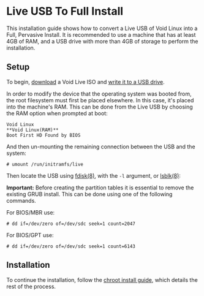 # Live USB To Full Install

This installation guide shows how to convert a Live USB of Void Linux into a
Full, Pervasive Install. It is recommended to use a machine that has at least
4GB of RAM, and a USB drive with more than 4GB of storage to perform the
installation.

## Setup

To begin, [download](./../downloading.md) a Void Live ISO and [write it to a USB
drive](./../live-images/prep.md).

In order to modify the device that the operating system was booted from, the
root filesystem must first be placed elsewhere. In this case, it's placed into
the machine's RAM. This can be done from the Live USB by choosing the RAM option
when prompted at boot:

```
Void Linux
**Void Linux(RAM)**
Boot First HD Found by BIOS
```

And then un-mounting the remaining connection between the USB and the system:

`# umount /run/initramfs/live`

Then locate the USB using [fdisk(8)](https://man.voidlinux.org/fdisk.8), with
the `-l` argument, or [lsblk(8)](https://man.voidlinux.org/lsblk.8):

**Important:** Before creating the partition tables it is essential to remove
the existing GRUB install. This can be done using one of the following commands.

For BIOS/MBR use:

`# dd if=/dev/zero of=/dev/sdc seek=1 count=2047`

For BIOS/GPT use:

`# dd if=/dev/zero of=/dev/sdc seek=1 count=6143`

## Installation

To continue the installation, follow the [chroot install guide](./), which
details the rest of the process.
